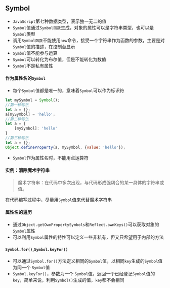 ## Symbol
* `JavaScript`第七种数据类型，表示独一无二的值
* `Symbol`值通过`Symbol函数`生成，对象的属性可以是字符串类型，也可以是`Symbol`类型
* 调用`Symbol函数`不能使用`new`命令，接受一个字符串作为函数的参数，主要是对`Symbol`值的描述，在控制台显示
* `Symbol`值不能参与运算
* `Symbol`可以转化为布尔值，但是不能转化为数值
* `Symbol`不是私有属性

#### 作为属性名的`Symbol`
* 每个`Symbol`值都是唯一的，意味着`Symbol`可以作为标识符


```javascript
let mySymbol = Symbol();
//第一种写法
let a = {};
a[mySymbol] = 'hello';
//第二种写法
let a = {
	[mySymbol]: 'hello'
}
//第三种写法
let a = {};
Object.defineProperty(a, mySymbol, {value: 'hello'});

```
* `Symbol`作为属性名时，不能用点运算符

#### 实例：消除魔术字符串
> 魔术字符串：在代码中多次出现，与代码形成强耦合的某一具体的字符串或值。

在代码编写过程中，尽量用`Symbol`值来代替魔术字符串

#### 属性名的遍历
* 通过`Object.getOwnPropertySymbols`和`Reflect.ownKeys()`可以获取对象的`Symbol`属性
* 可以利用`Symbol`属性的特性可以定义一些非私有，但又只希望用于内部的方法

#### `Symbol.for()`,`Symbol.keyFor()`
* 可以通过`Symbol.for()`方法定义相同的`Symbol`值，以相同`key`生成的`Symbol`值为同一个 `Symbol`值
* `Symbol.keyFor()`，参数为一个 `Symbol`值，返回一个已经登记`Symbol`值的`key`，简单来说，利用`Symbol()`生成的值，`key`都不会相同